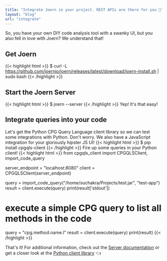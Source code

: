 ```yaml
---
title: "Integrate Joern in your project. REST APIs are there for you 🤝"
layout: "blog"
url: "integrate"
---
```

So, you have your own DIY code analysis tool with a swanky UI, but you also fell in love with Joern? We understand that!

## Get Joern
{{< highlight html >}}
$ curl -L https://github.com/joernio/joern/releases/latest/download/joern-install.sh | sudo bash
{{< /highlight >}}

## Start the Joern Server
{{< highlight html >}}
$ joern --server
{{< /highlight >}}
Yep! It's that easy!

## Integrate queries into your code

Let's get the Python CPG Query Language client library so we can test some integrations with Python. Don't worry. We also have a JavaScript integration for your gloriously hipster JS UI!
{{< highlight html >}}
$ pip install cpgqls-client
{{< /highlight >}}
Fire up some queries in your Python client!
{{< highlight html >}}
from cpgqls_client import CPGQLSClient, import_code_query

server_endpoint = "localhost:8080"
client = CPGQLSClient(server_endpoint)

query = import_code_query("/home/suchakra/Projects/test.jar", "test-app")    
result = client.execute(query)
print(result['stdout'])

# execute a simple CPG query to list all methods in the code
query = "cpg.method.name.l"
result = client.execute(query)
print(result)
{{< /highlight >}}

That's it! For additional information, check out the [Server documentation](https://docs.joern.io/server/) or get a closer look at the [Python client library](https://github.com/joernio/cpgqls-client-python) 👈

